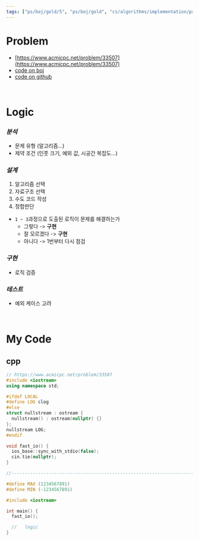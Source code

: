 ```yaml
---
tags: ["ps/boj/gold/5", "ps/boj/gold", "cs/algorithms/implementation/ps","cs/algorithms/greedy/ps","cs/algorithms/simulation/ps"]
---
```


# Problem
- [https://www.acmicpc.net/problem/33507](https://www.acmicpc.net/problem/33507)
- [code on boj](https://www.acmicpc.net/status?problem_id=33507&user_id=hiatus4322)
- [code on github](https://github.com/codeyoma/ps/tree/main/boj/33507)


<br/>

# Logic

### *분석*
- 문제 유형 (알고리즘...)
- 제약 조건 (인풋 크기, 예외 값, 시공간 복잡도...)

### *설계*
1. 알고리즘 선택
2. 자료구조 선택
3. 수도 코드 작성
4. 정합판단
  - `1 ~ 3`과정으로 도출된 로직이 문제를 해결하는가
    - 그렇다 -> **구현**
    - 잘 모르겠다 -> **구현**
    - 아니다 -> 1번부터 다시 점검

### *구현*
- 로직 검증

### *테스트*
- 예외 케이스 고려

<br/>

# My Code

## cpp
```cpp title="boj/33507.cpp"
// https://www.acmicpc.net/problem/33507
#include <iostream>
using namespace std;

#ifdef LOCAL
#define LOG clog
#else
struct nullstream : ostream {
  nullstream() : ostream(nullptr) {}
};
nullstream LOG;
#endif

void fast_io() {
  ios_base::sync_with_stdio(false);
  cin.tie(nullptr);
}

//--------------------------------------------------------------------------------------------------

#define MAX (1234567891)
#define MIN (-1234567891)

#include <iostream>

int main() {
  fast_io();

  //   logic
}

```
